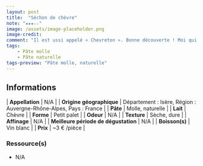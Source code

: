 ```yaml
---
layout: post
title:  "Séchon de chèvre"
note: "★★★☆☆"
image: /assets/image-placeholder.png
image-credit: 
comment: "Il est ussi appelé « Chevreton ». Bonne découverte ! Moi qui ne suit pas fan des chèvres secs, celui-ci apporte un bon compromis pour ce type de fromage. Son goût est subtil et puissant sans être agressif. Il révèle toute sa saveur râpé dans une salade."
tags:
    - Pâte molle
    - Pâte naturelle
tags-preview: "Pâte molle, naturelle"
---
```


## Informations

| **Appellation** | N/A |
| **Origine géographique** | Département : Isère, Région : Auvergne-Rhône-Alpes, Pays : France |
| **Pâte** | Molle, naturelle |
| **Lait** | Chèvre |
| **Forme** | Petit palet |
| **Odeur** | N/A |
| **Texture** | Sèche, dure |
| **Affinage** | N/A |
| **Meilleure période de dégustation** | N/A |
| **Boisson(s)** | Vin blanc |
| **Prix** | ~3 € /pièce |

### Ressource(s)
* N/A